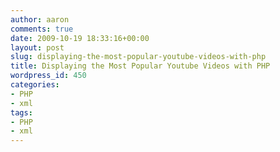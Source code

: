 ```yaml
---
author: aaron
comments: true
date: 2009-10-19 18:33:16+00:00
layout: post
slug: displaying-the-most-popular-youtube-videos-with-php
title: Displaying the Most Popular Youtube Videos with PHP
wordpress_id: 450
categories:
- PHP
- xml
tags:
- PHP
- xml
---
```


